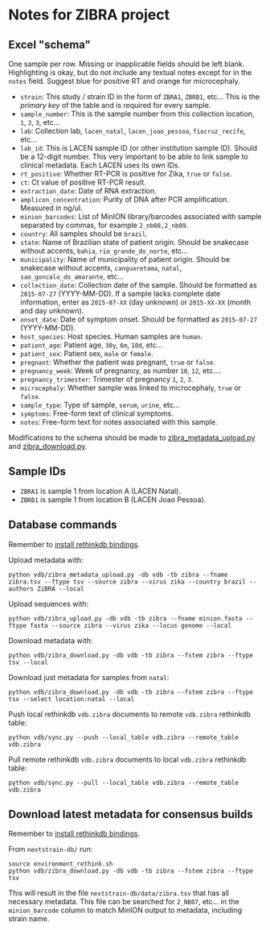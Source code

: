 # Notes for ZIBRA project

## Excel "schema"

One sample per row. Missing or inapplicable fields should be left blank. Highlighting is okay, but do not include any textual notes except for in the `notes` field. Suggest blue for positive RT and orange for microcephaly.

* `strain`: This study / strain ID in the form of `ZBRA1`, `ZBRB1`, etc... This is the *primary key* of the table and is required for every sample.
* `sample_number`: This is the sample number from this collection location, `1`, `2`, `3`, etc...
* `lab`: Collection lab, `lacen_natal`, `lacen_joao_pessoa`, `fiocruz_recife`, etc...
* `lab_id`: This is LACEN sample ID (or other institution sample ID). Should be a 12-digit number. This very important to be able to link sample to clinical metadata. Each LACEN uses its own IDs.
* `rt_positive`: Whether RT-PCR is positive for Zika, `true` or `false`.
* `ct`: Ct value of positive RT-PCR result.
* `extraction_date`: Date of RNA extraction.
* `amplicon_concentration`: Purity of DNA after PCR amplification. Measured in ng/ul.
* `minion_barcodes`: List of MinION library/barcodes associated with sample separated by commas, for example `2_nb08,2_nb09`.
* `country`: All samples should be `brazil`.
* `state`: Name of Brazilian state of patient origin. Should be snakecase without accents, `bahia`, `rio_grande_do_norte`, etc...
* `municipality`: Name of municipality of patient origin. Should be snakecase without accents, `canguaretama`, `natal`, `sao_goncalo_do_amarante`, etc...
* `collection_date`: Collection date of the sample. Should be formatted as `2015-07-27` (YYYY-MM-DD). If a sample lacks complete date information, enter as `2015-07-XX` (day unknown) or `2015-XX-XX` (month and day unknown).
* `onset_date`: Date of symptom onset. Should be formatted as `2015-07-27` (YYYY-MM-DD).
* `host_species`: Host species. Human samples are `human`.
* `patient_age`: Patient age, `30y`, `6m`, `10d`, etc...
* `patient_sex`: Patient sex, `male` or `female`.
* `pregnant`: Whether the patient was pregnant, `true` or `false`.
* `pregnancy_week`: Week of pregnancy, as number `10`, `12`, etc....
* `pregnancy_trimester`: Trimester of pregnancy `1`, `2`, `3`.
* `microcephaly`: Whether sample was linked to microcephaly, `true` or `false`.
* `sample_type`: Type of sample, `serum`, `urine`, etc...
* `symptoms`: Free-form text of clinical symptoms.
* `notes`: Free-form text for notes associated with this sample.

Modifications to the schema should be made to [zibra_metadata_upload.py]() and [zibra_download.py]().

## Sample IDs

* `ZBRA1` is sample 1 from location A (LACEN Natal).
* `ZBRB1` is sample 1 from location B (LACEN Joao Pessoa).

## Database commands

Remember to [install rethinkdb bindings](README.md#install).

Upload metadata with:

    python vdb/zibra_metadata_upload.py -db vdb -tb zibra --fname zibra.tsv --ftype tsv --source zibra --virus zika --country brazil --authors ZiBRA --local

Upload sequences with:

    python vdb/zibra_upload.py -db vdb -tb zibra --fname minion.fasta --ftype fasta --source zibra --virus zika --locus genome --local

Download metadata with:

    python vdb/zibra_download.py -db vdb -tb zibra --fstem zibra --ftype tsv --local
    
Download just metadata for samples from `natal`:

    python vdb/zibra_download.py -db vdb -tb zibra --fstem zibra --ftype tsv --select location:natal --local

Push local rethinkdb `vdb.zibra` documents to remote `vdb.zibra` rethinkdb table:
	
	python vdb/sync.py --push --local_table vdb.zibra --remote_table vdb.zibra
	
Pull remote rethinkdb `vdb.zibra` documents to local `vdb.zibra` rethinkdb table:

	python vdb/sync.py --pull --local_table vdb.zibra --remote_table vdb.zibra

## Download latest metadata for consensus builds

Remember to [install rethinkdb bindings](README.md#install).

From `nextstrain-db/` run:

    source environment_rethink.sh
    python vdb/zibra_download.py -db vdb -tb zibra --fstem zibra --ftype tsv

This will result in the file `nextstrain-db/data/zibra.tsv` that has all necessary metadata. This file can be searched for `2_NB07`, etc... in the `minion_barcode` column to match MinION output to metadata, including strain name.
